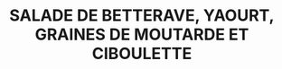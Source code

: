 ---
auteur: une p'tite cuillère de plus
categories:
- Salade
check: Oui
checkAlwaysOk: false
cuisson: Non
draft: false
img: ''
ingredients:
  epices:
  - quantite: 5
    title: Ciboulette
    unit: bottes
  - quantite: 270
    title: Moutarde à l'ancienne
    unit: grammes
  frais:
  - commentaire: version végane (10/15pers)
    quantite: 400
    title: Yaourt de soja
    unit: grammes
  - quantite: 3.6
    title: Yaourt grec de vache
    unit: Kg
  legumes:
  - quantite: 9
    title: Betterave cuite
    unit: Kg
  sec: []
layout: recettes
plate: 100
preparation: 'Trancher les betteraves, ciseler la ciboulette. Tout mélanger.


  Saler, poivrer et goûter.'
publishDate: 2024-06-17 18:02:00+00:00
quantite_desc: env. 125 gr par personne
regime:
- sans-gluten
- vegetarien
temperature: Froid
title: SALADE DE BETTERAVE, YAOURT, GRAINES DE MOUTARDE ET CIBOULETTE
type: entree
---
